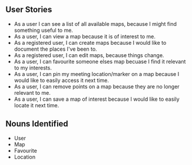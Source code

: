 ## User Stories

* As a user I can see a list of all available maps, because I might find something useful to me.
* As a user, I can view a map because it is of interest to me.
* As a registered user, I can create maps because I would like to document the places I've been to.
* As a registered user, I can edit maps, because things change.
* As a user, I can favourite someone elses map becuase I find it relevant to my interests.
* As a user, I can pin my meeting location/marker on a map because I would like to easily access it next time.
* As a user, I can remove points on a map because they are no longer relevant to me.
* As a user, I can save a map of interest because I would like to easily locate it next time.
 

## Nouns Identified

* User
* Map
* Favourite
* Location
